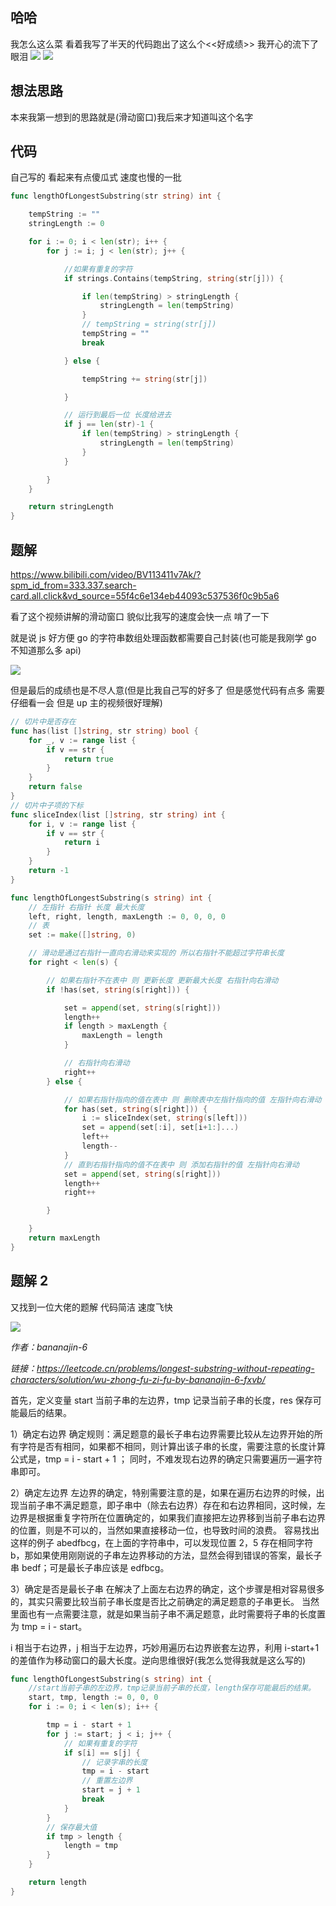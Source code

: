 ## 哈哈

我怎么这么菜 看着我写了半天的代码跑出了这么个<<好成绩>> 我开心的流下了眼泪
![](https://cdn.jsdelivr.net/gh/Loveyless/img-clouding/img/52fe6eba929764d870a2e3be222a7b9.jpg)
![](https://cdn.jsdelivr.net/gh/Loveyless/img-clouding/img/20221011160610.png)

## 想法思路

本来我第一想到的思路就是(滑动窗口)我后来才知道叫这个名字

## 代码

自己写的 看起来有点傻瓜式 速度也慢的一批

```go
func lengthOfLongestSubstring(str string) int {

	tempString := ""
	stringLength := 0

	for i := 0; i < len(str); i++ {
		for j := i; j < len(str); j++ {

			//如果有重复的字符
			if strings.Contains(tempString, string(str[j])) {

				if len(tempString) > stringLength {
					stringLength = len(tempString)
				}
				// tempString = string(str[j])
				tempString = ""
				break

			} else {

				tempString += string(str[j])

			}

			// 运行到最后一位 长度给进去
			if j == len(str)-1 {
				if len(tempString) > stringLength {
					stringLength = len(tempString)
				}
			}

		}
	}

	return stringLength
}
```

## 题解

https://www.bilibili.com/video/BV113411v7Ak/?spm_id_from=333.337.search-card.all.click&vd_source=55f4c6e134eb44093c537536f0c9b5a6

看了这个视频讲解的滑动窗口 貌似比我写的速度会快一点 啃了一下

就是说 js 好方便 go 的字符串数组处理函数都需要自己封装(也可能是我刚学 go 不知道那么多 api)

![](https://cdn.jsdelivr.net/gh/Loveyless/img-clouding/img/20221017153749.png)

但是最后的成绩也是不尽人意(但是比我自己写的好多了 但是感觉代码有点多 需要仔细看一会 但是 up 主的视频很好理解)

```go
// 切片中是否存在
func has(list []string, str string) bool {
	for _, v := range list {
		if v == str {
			return true
		}
	}
	return false
}
// 切片中子项的下标
func sliceIndex(list []string, str string) int {
	for i, v := range list {
		if v == str {
			return i
		}
	}
	return -1
}

func lengthOfLongestSubstring(s string) int {
	// 左指针 右指针 长度 最大长度
	left, right, length, maxLength := 0, 0, 0, 0
	// 表
	set := make([]string, 0)

	// 滑动是通过右指针一直向右滑动来实现的 所以右指针不能超过字符串长度
	for right < len(s) {

		// 如果右指针不在表中 则 更新长度 更新最大长度 右指针向右滑动
		if !has(set, string(s[right])) {

			set = append(set, string(s[right]))
			length++
			if length > maxLength {
				maxLength = length
			}

			// 右指针向右滑动
			right++
		} else {

			// 如果右指针指向的值在表中 则 删除表中左指针指向的值 左指针向右滑动
			for has(set, string(s[right])) {
				i := sliceIndex(set, string(s[left]))
				set = append(set[:i], set[i+1:]...)
				left++
				length--
			}
			// 直到右指针指向的值不在表中 则 添加右指针的值 左指针向右滑动
			set = append(set, string(s[right]))
			length++
			right++

		}

	}
	return maxLength
}
```

## 题解 2

又找到一位大佬的题解 代码简洁 速度飞快

![](https://cdn.jsdelivr.net/gh/Loveyless/img-clouding/img/20221017155136.png)

_作者：bananajin-6_

_链接：https://leetcode.cn/problems/longest-substring-without-repeating-characters/solution/wu-zhong-fu-zi-fu-by-bananajin-6-fxvb/_

首先，定义变量 start 当前子串的左边界，tmp 记录当前子串的长度，res 保存可能最后的结果。

1）确定右边界
确定规则：满足题意的最长子串右边界需要比较从左边界开始的所有字符是否有相同，如果都不相同，则计算出该子串的长度，需要注意的长度计算公式是，tmp = i - start + 1 ；
同时，不难发现右边界的确定只需要遍历一遍字符串即可。

2）确定左边界
左边界的确定，特别需要注意的是，如果在遍历右边界的时候，出现当前子串不满足题意，即子串中（除去右边界）存在和右边界相同，这时候，左边界是根据重复字符所在位置确定的，如果我们直接把左边界移到当前子串右边界的位置，则是不可以的，当然如果直接移动一位，也导致时间的浪费。
容易找出这样的例子 abedfbcg，在上面的字符串中，可以发现位置 2，5 存在相同字符 b，那如果使用刚刚说的子串左边界移动的方法，显然会得到错误的答案，最长子串 bedf；可是最长子串应该是 edfbcg。

3）确定是否是最长子串
在解决了上面左右边界的确定，这个步骤是相对容易很多的，其实只需要比较当前子串长度是否比之前确定的满足题意的子串更长。
当然里面也有一点需要注意，就是如果当前子串不满足题意，此时需要将子串的长度置为 tmp = i - start。

i 相当于右边界，j 相当于左边界，巧妙用遍历右边界嵌套左边界，利用 i-start+1 的差值作为移动窗口的最大长度。逆向思维很好(我怎么觉得我就是这么写的)

```go
func lengthOfLongestSubstring(s string) int {
	//start当前子串的左边界，tmp记录当前子串的长度，length保存可能最后的结果。
	start, tmp, length := 0, 0, 0
	for i := 0; i < len(s); i++ {

		tmp = i - start + 1
		for j := start; j < i; j++ {
			// 如果有重复的字符
			if s[i] == s[j] {
				// 记录字串的长度
				tmp = i - start
				// 重置左边界
				start = j + 1
				break
			}
		}
		// 保存最大值
		if tmp > length {
			length = tmp
		}
	}

	return length
}
```
